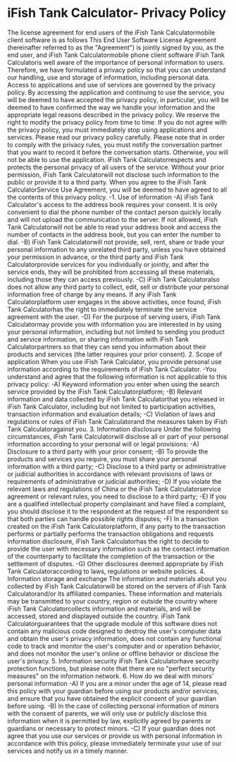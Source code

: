 # iFish Tank Calculator- Privacy Policy
The license agreement for end users of the iFish Tank Calculatormobile client software is as follows
This End User Software License Agreement (hereinafter referred to as the "Agreement") is jointly signed by you, as the end user, and iFish Tank Calculatormobile phone client software
iFish Tank Calculatoris well aware of the importance of personal information to users. Therefore, we have formulated a privacy policy so that you can understand our handling, use and storage of information, including personal data. Access to applications and use of services are governed by the privacy policy.
By accessing the application and continuing to use the service, you will be deemed to have accepted the privacy policy, in particular, you will be deemed to have confirmed the way we handle your information and the appropriate legal reasons described in the privacy policy. We reserve the right to modify the privacy policy from time to time. If you do not agree with the privacy policy, you must immediately stop using applications and services. Please read our privacy policy carefully.
Please note that in order to comply with the privacy rules, you must notify the conversation partner that you want to record it before the conversation starts. Otherwise, you will not be able to use the application.
iFish Tank Calculatorrespects and protects the personal privacy of all users of the service. Without your prior permission, iFish Tank Calculatorwill not disclose such information to the public or provide it to a third party. When you agree to the iFish Tank CalculatorService Use Agreement, you will be deemed to have agreed to all the contents of this privacy policy.
-1. Use of information
-A) iFish Tank Calculator's access to the address book requires your consent. It is only convenient to dial the phone number of the contact person quickly locally and will not upload the communication to the server. If not allowed, iFish Tank Calculatorwill not be able to read your address book and access the number of contacts in the address book, but you can enter the number to dial.
-B) iFish Tank Calculatorwill not provide, sell, rent, share or trade your personal information to any unrelated third party, unless you have obtained your permission in advance, or the third party and iFish Tank Calculatorprovide services for you individually or jointly, and after the service ends, they will be prohibited from accessing all these materials, including those they can access previously.
-C) iFish Tank Calculatoralso does not allow any third party to collect, edit, sell or distribute your personal information free of charge by any means. If any iFish Tank Calculatorplatform user engages in the above activities, once found, iFish Tank Calculatorhas the right to immediately terminate the service agreement with the user.
-D) For the purpose of serving users, iFish Tank Calculatormay provide you with information you are interested in by using your personal information, including but not limited to sending you product and service information, or sharing information with iFish Tank Calculatorpartners so that they can send you information about their products and services (the latter requires your prior consent).
2. Scope of application
When you use iFish Tank Calculator, you provide personal use information according to the requirements of iFish Tank Calculator.
-You understand and agree that the following information is not applicable to this privacy policy:
-A) Keyword information you enter when using the search service provided by the iFish Tank Calculatorplatform;
-B) Relevant information and data collected by iFish Tank Calculatorthat you released in iFish Tank Calculator, including but not limited to participation activities, transaction information and evaluation details;
-C) Violation of laws and regulations or rules of iFish Tank Calculatorand the measures taken by iFish Tank Calculatoragainst you.
3. Information disclosure Under the following circumstances, iFish Tank Calculatorwill disclose all or part of your personal information according to your personal will or legal provisions:
-A) Disclosure to a third party with your prior consent;
-B) To provide the products and services you require, you must share your personal information with a third party;
-C) Disclose to a third party or administrative or judicial authorities in accordance with relevant provisions of laws or requirements of administrative or judicial authorities;
-D) If you violate the relevant laws and regulations of China or the iFish Tank Calculatorservice agreement or relevant rules, you need to disclose to a third party;
-E) If you are a qualified intellectual property complainant and have filed a complaint, you should disclose it to the respondent at the request of the respondent so that both parties can handle possible rights disputes;
-F) In a transaction created on the iFish Tank Calculatorplatform, if any party to the transaction performs or partially performs the transaction obligations and requests information disclosure, iFish Tank Calculatorhas the right to decide to provide the user with necessary information such as the contact information of the counterparty to facilitate the completion of the transaction or the settlement of disputes.
-G) Other disclosures deemed appropriate by iFish Tank Calculatoraccording to laws, regulations or website policies.
4. Information storage and exchange The information and materials about you collected by iFish Tank Calculatorwill be stored on the servers of iFish Tank Calculatorand/or its affiliated companies. These information and materials may be transmitted to your country, region or outside the country where iFish Tank Calculatorcollects information and materials, and will be accessed, stored and displayed outside the country.
iFish Tank Calculatorguarantees that the upgrade module of this software does not contain any malicious code designed to destroy the user's computer data and obtain the user's privacy information, does not contain any functional code to track and monitor the user's computer and or operation behavior, and does not monitor the user's online or offline behavior or disclose the user's privacy.
5. Information security
iFish Tank Calculatorhave security protection functions, but please note that there are no "perfect security measures" on the information network.
6. How do we deal with minors' personal information
-A) If you are a minor under the age of 14, please read this policy with your guardian before using our products and/or services, and ensure that you have obtained the explicit consent of your guardian before using.
-B) In the case of collecting personal information of minors with the consent of parents, we will only use or publicly disclose this information when it is permitted by law, explicitly agreed by parents or guardians or necessary to protect minors.
-C) If your guardian does not agree that you use our services or provide us with personal information in accordance with this policy, please immediately terminate your use of our services and notify us in a timely manner.
